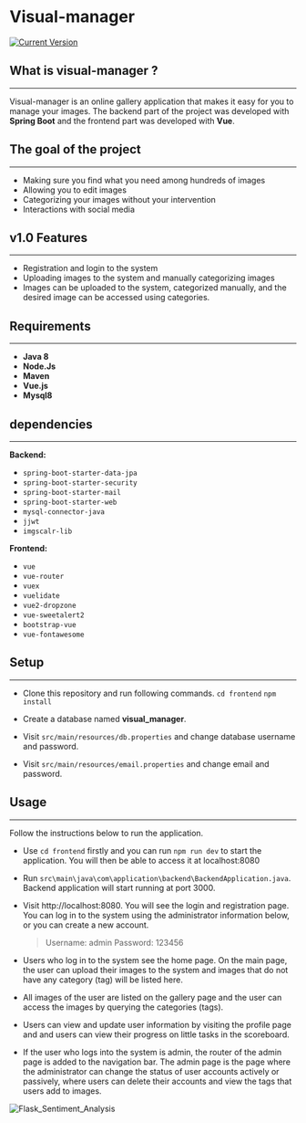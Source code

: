 # Visual-manager
 [![Current Version](https://img.shields.io/badge/version-1.0-green.svg)](https://github.com/MustafaPicakci/visual-manager)

## What is visual-manager ?
---
Visual-manager is an online gallery application that makes it easy for you to manage your images.
The backend part of the project was developed with **Spring Boot** and the frontend part was developed with **Vue**.
## The goal of the project
---
* Making sure you find what you need among hundreds of images
* Allowing you to edit images
* Categorizing your images without your intervention
* Interactions with social media

## v1.0 Features
---
- Registration and login to the system
- Uploading images to the system and manually categorizing images
- Images can be uploaded to the system, categorized manually, and the desired image can be accessed using categories.

## Requirements
---
* **Java 8**
* **Node.Js**
* **Maven**
* **Vue.js**
* **Mysql8**

## dependencies
---
**Backend:**
* `spring-boot-starter-data-jpa`
* `spring-boot-starter-security`
* `spring-boot-starter-mail`
* `spring-boot-starter-web`
* `mysql-connector-java`
* `jjwt`
* `imgscalr-lib`

**Frontend:**
* `vue`
* `vue-router`
* `vuex`
* `vuelidate`
* `vue2-dropzone`
* `vue-sweetalert2`
* `bootstrap-vue`
* `vue-fontawesome`

## Setup
---
* Clone this repository and run following commands.
    `cd frontend`
    `npm install`

* Create a database named **visual_manager**.
* Visit `src/main/resources/db.properties` and change database username and password.
* Visit `src/main/resources/email.properties` and change email and password.



## Usage
---
Follow the instructions below to run the application.
* Use `cd frontend` firstly and you can run  `npm run dev` to start the application. You will then be able to access it at localhost:8080

* Run `src\main\java\com\application\backend\BackendApplication.java`. Backend application will start running at port 3000.

* Visit http://localhost:8080. You will see the login and registration page. You can log in to the system using the administrator information below, or you can create a new account.
    >Username: admin
    >Password: 123456

* Users who log in to the system see the home page. On the main page, the user can upload their images to the system and images that do not have any category (tag) will be listed here.

* All images of the user are listed on the gallery page and the user can access the images by querying the categories (tags).

* Users can view and update user information by visiting the profile page and and users can view their progress on little tasks in the scoreboard.

* If the user who logs into the system is admin, the router of the admin page is added to the navigation bar. The admin page is the page where the administrator can change the status of user accounts actively or passively, where users can delete their accounts and view the tags that users add to images.

![Flask_Sentiment_Analysis](./searchtimeline.gif.gif)
